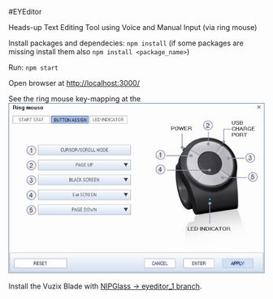 #EYEditor

Heads-up Text Editing Tool using Voice and Manual Input (via ring mouse)

Install packages and dependecies: `npm install` (if some packages are missing install them also `npm install <package_name>`)

Run: `npm start`

Open browser at [http://localhost:3000/](http://localhost:3000/)

See the ring mouse key-mapping at the ![attached image](https://github.com/NUS-HCILab/eyeditor/blob/dev/ring-mouse-mapping.jpeg)

Install the Vuzix Blade with [NIPGlass -> eyeditor_1 branch](https://github.com/NUS-HCILab/NIPGlass/tree/feature/eyeditor_1).
